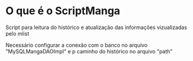 # O que é o ScriptManga
Script para leitura do histórico e atualização das informações vizualizadas pelo mlist

Necessário configurar a conexão com o banco no arquivo "MySQLMangaDAOImpl" e p caminho do histórico no arquivo "path"
